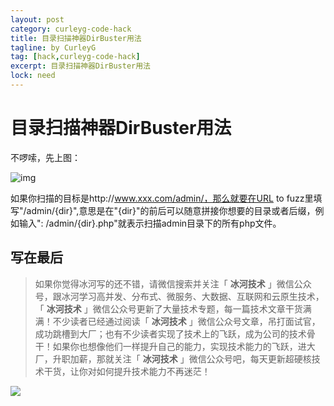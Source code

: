 ```yaml
---
layout: post
category: curleyg-code-hack
title: 目录扫描神器DirBuster用法
tagline: by CurleyG
tag: [hack,curleyg-code-hack]
excerpt: 目录扫描神器DirBuster用法
lock: need
---
```


# 目录扫描神器DirBuster用法

不啰嗦，先上图：

![img](https://img-blog.csdnimg.cn/20190104095014139.jpg)

如果你扫描的目标是http://www.xxx.com/admin/，那么就要在URL to fuzz里填写"/admin/{dir}",意思是在"{dir}"的前后可以随意拼接你想要的目录或者后缀，例如输入": /admin/{dir}.php"就表示扫描admin目录下的所有php文件。


## 写在最后

> 如果你觉得冰河写的还不错，请微信搜索并关注「 **冰河技术** 」微信公众号，跟冰河学习高并发、分布式、微服务、大数据、互联网和云原生技术，「 **冰河技术** 」微信公众号更新了大量技术专题，每一篇技术文章干货满满！不少读者已经通过阅读「 **冰河技术** 」微信公众号文章，吊打面试官，成功跳槽到大厂；也有不少读者实现了技术上的飞跃，成为公司的技术骨干！如果你也想像他们一样提升自己的能力，实现技术能力的飞跃，进大厂，升职加薪，那就关注「 **冰河技术** 」微信公众号吧，每天更新超硬核技术干货，让你对如何提升技术能力不再迷茫！


![](https://img-blog.csdnimg.cn/20200906013715889.png)
